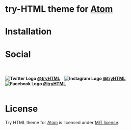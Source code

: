# try-HTML theme for [Atom](https://atom.io)

# Installation

# Social

<h4 align="left">
	<br><br>
	<img src="https://png.icons8.com/color/24/000000/twitter.png" alt="Twitter Logo">
	<a href="https://twitter.com/tryhtml">@tryHTML</a>&nbsp;&nbsp;&nbsp;
  <img src="https://png.icons8.com/color/24/000000/instagram-new.png" alt="Instagram Logo">
	<a href="https://instagram.com/tryhtml">@tryHTML</a>&nbsp;&nbsp;&nbsp;
  <img src="https://png.icons8.com/color/24/000000/facebook.png" alt="Facebook Logo">
	<a href="https://facebook.com/tryhtml">@tryHTML</a>&nbsp;&nbsp;&nbsp;
	<br><br>
  
# License

Try HTML theme for [Atom](https://atom.io) is licensed under [MIT license](LICENSE).
